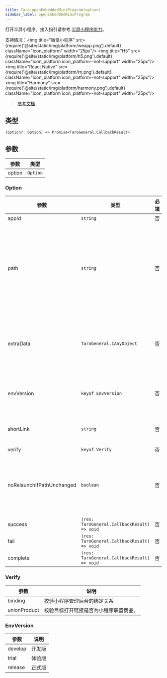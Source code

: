 ```yaml
---
title: Taro.openEmbeddedMiniProgram(option)
sidebar_label: openEmbeddedMiniProgram
---
```


打开半屏小程序。接入指引请参考 [半屏小程序能力](https://developers.weixin.qq.com/miniprogram/dev/framework/open-ability/openEmbeddedMiniProgram.html)。

支持情况：<img title="微信小程序" src={require('@site/static/img/platform/weapp.png').default} className="icon_platform" width="25px"/> <img title="H5" src={require('@site/static/img/platform/h5.png').default} className="icon_platform icon_platform--not-support" width="25px"/> <img title="React Native" src={require('@site/static/img/platform/rn.png').default} className="icon_platform icon_platform--not-support" width="25px"/> <img title="Harmony" src={require('@site/static/img/platform/harmony.png').default} className="icon_platform icon_platform--not-support" width="25px"/>

> [参考文档](https://developers.weixin.qq.com/miniprogram/dev/api/navigate/wx.openEmbeddedMiniProgram.html)

## 类型

```tsx
(option?: Option) => Promise<TaroGeneral.CallbackResult>
```

## 参数

| 参数 | 类型 |
| --- | --- |
| option | `Option` |

### Option

| 参数 | 类型 | 必填 | 说明 |
| --- | --- | :---: | --- |
| appId | `string` | 否 | 要打开的小程序 appId |
| path | `string` | 否 | 打开的页面路径，如果为空则打开首页。path 中 ? 后面的部分会成为 query，在小程序的 `App.onLaunch`、`App.onShow` 和 `Page.onLoad` 的回调函数或小游戏的 [Taro.onShow](#) 回调函数、[Taro.getLaunchOptionsSync](/docs/apis/base/weapp/life-cycle/getLaunchOptionsSync) 中可以获取到 query 数据。对于小游戏，可以只传入 query 部分，来实现传参效果，如：传入 "?foo=bar"。 |
| extraData | `TaroGeneral.IAnyObject` | 否 | 需要传递给目标小程序的数据，目标小程序可在 `App.onLaunch`，`App.onShow` 中获取到这份数据。如果跳转的是小游戏，可以在 [Taro.onShow](#)、[Taro.getLaunchOptionsSync](/docs/apis/base/weapp/life-cycle/getLaunchOptionsSync) 中可以获取到这份数据数据。 |
| envVersion | `keyof EnvVersion` | 否 | 要打开的小程序版本。仅在当前小程序为开发版或体验版时此参数有效。如果当前小程序是正式版，则打开的小程序必定是正式版。 |
| shortLink | `string` | 否 | 小程序链接，当传递该参数后，可以不传 appId 和 path。链接可以通过【小程序菜单】->【复制链接】获取。 |
| verify | `keyof Verify` | 否 | 校验方式 。默认为binding |
| noRelaunchIfPathUnchanged | `boolean` | 否 | 不 reLaunch 目标小程序，直接打开目标跳转的小程序退后台时的页面，需满足以下条件：1. 目标跳转的小程序生命周期未被销毁；2. 且目标当次启动的path、query、apiCategory与上次启动相同。默认值为 false 。 |
| success | `(res: TaroGeneral.CallbackResult) => void` | 否 | 接口调用成功的回调函数 |
| fail | `(res: TaroGeneral.CallbackResult) => void` | 否 | 接口调用失败的回调函数 |
| complete | `(res: TaroGeneral.CallbackResult) => void` | 否 | 接口调用结束的回调函数（调用成功、失败都会执行） |

### Verify

| 参数 | 说明 |
| --- | --- |
| binding | 校验小程序管理后台的绑定关系 |
| unionProduct | 校验目标打开链接是否为小程序联盟商品。 |

### EnvVersion

| 参数 | 说明 |
| --- | --- |
| develop | 开发版 |
| trial | 体验版 |
| release | 正式版 |
